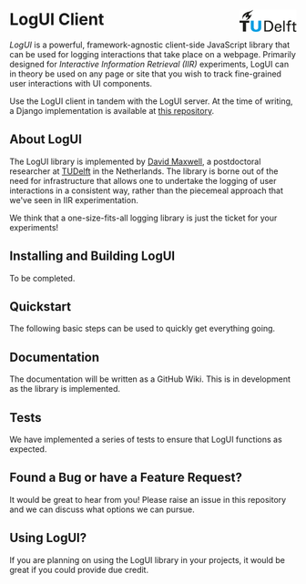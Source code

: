 # LogUI Client <img align="right" width="100" src="./.meta/tudelft.svg" />

*LogUI* is a powerful, framework-agnostic client-side JavaScript library that can be used for logging interactions that take place on a webpage. Primarily designed for *Interactive Information Retrieval (IIR)* experiments, LogUI can in theory be used on any page or site that you wish to track fine-grained user interactions with UI components.

Use the LogUI client in tandem with the LogUI server. At the time of writing, a Django implementation is available at [this repository](https://github.com/maxwelld90/logui-server-django/).

## About LogUI

The LogUI library is implemented by [David Maxwell](https://github.com/maxwelld90/), a postdoctoral researcher at [TUDelft](https://www.tudelft.nl/) in the Netherlands. The library is borne out of the need for infrastructure that allows one to undertake the logging of user interactions in a consistent way, rather than the piecemeal approach that we've seen in IIR experimentation.

We think that a one-size-fits-all logging library is just the ticket for your experiments!

## Installing and Building LogUI

To be completed.

## Quickstart

The following basic steps can be used to quickly get everything going.

## Documentation

The documentation will be written as a GitHub Wiki. This is in development as the library is implemented.

## Tests

We have implemented a series of tests to ensure that LogUI functions as expected.

## Found a Bug or have a Feature Request?

It would be great to hear from you! Please raise an issue in this repository and we can discuss what options we can pursue.

## Using LogUI?

If you are planning on using the LogUI library in your projects, it would be great if you could provide due credit.
